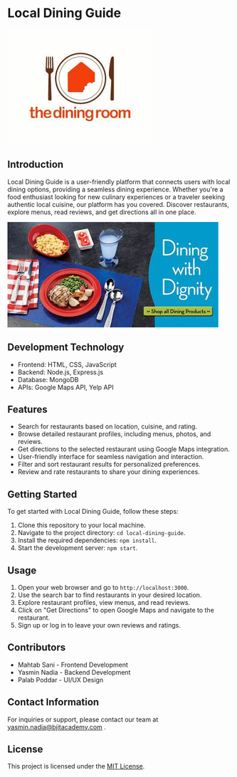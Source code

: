 # Local Dining Guide
![Local Dining](https://github.com/yasmin-nadia/markdown/blob/main/OIP.jpg)

## Introduction
Local Dining Guide is a user-friendly platform that connects users with local dining options, providing a seamless dining experience. Whether you're a food enthusiast looking for new culinary experiences or a traveler seeking authentic local cuisine, our platform has you covered. Discover restaurants, explore menus, read reviews, and get directions all in one place.

![Banner](https://github.com/yasmin-nadia/markdown/blob/main/OIP%20(1).jpg)


## Development Technology
- Frontend: HTML, CSS, JavaScript
- Backend: Node.js, Express.js
- Database: MongoDB
- APIs: Google Maps API, Yelp API

## Features
- Search for restaurants based on location, cuisine, and rating.
- Browse detailed restaurant profiles, including menus, photos, and reviews.
- Get directions to the selected restaurant using Google Maps integration.
- User-friendly interface for seamless navigation and interaction.
- Filter and sort restaurant results for personalized preferences.
- Review and rate restaurants to share your dining experiences.

## Getting Started
To get started with Local Dining Guide, follow these steps:

1. Clone this repository to your local machine.
2. Navigate to the project directory: `cd local-dining-guide`.
3. Install the required dependencies: `npm install`.
4. Start the development server: `npm start`.

## Usage
1. Open your web browser and go to `http://localhost:3000`.
2. Use the search bar to find restaurants in your desired location.
3. Explore restaurant profiles, view menus, and read reviews.
4. Click on "Get Directions" to open Google Maps and navigate to the restaurant.
5. Sign up or log in to leave your own reviews and ratings.

## Contributors
- Mahtab Sani - Frontend Development
- Yasmin Nadia - Backend Development
- Palab Poddar - UI/UX Design

## Contact Information
For inquiries or support, please contact our team at yasmin.nadia@bjitacademy.com .

## License
This project is licensed under the [MIT License](https://www.bjitacademy.com/MIT-License).



